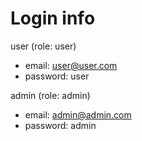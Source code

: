 # Login info

user (role: user)
* email: user@user.com
* password: user

admin (role: admin)
* email: admin@admin.com
* password: admin


